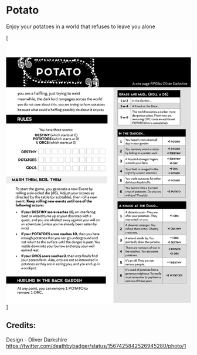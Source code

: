 # Potato
 Enjoy your potatoes in a world that refuses to leave you alone

[<img alt="Rules of Potato" src="Potato.png" />]

## Credits:
Design - Oliver Darkshire https://twitter.com/deathbybadger/status/1567425842526945280/photo/1
